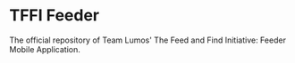 # TFFI Feeder
The official repository of Team Lumos' The Feed and Find Initiative: Feeder Mobile Application.
